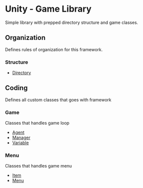 # Unity - Game Library
Simple library with prepped directory structure and game classes.

## Organization
Defines rules of organization for this framework.
### Structure
- [Directory](docs/Structure/DirectoryStructure.md)
  
## Coding
Defines all custom classes that goes with framework
### Game 
Classes that handles game loop
- [Agent](docs/Coding/Game/GameAgent.md)
- [Manager](docs/Coding/Game/GameAgent.md)
- [Variable](docs/Coding/Game/GameVariable.md)

### Menu
Classes that handles game menu
- [Item](docs/Coding/Menu/MenuItem.md)
- [Menu](docs/Coding/Menu/MenuManager.md)


